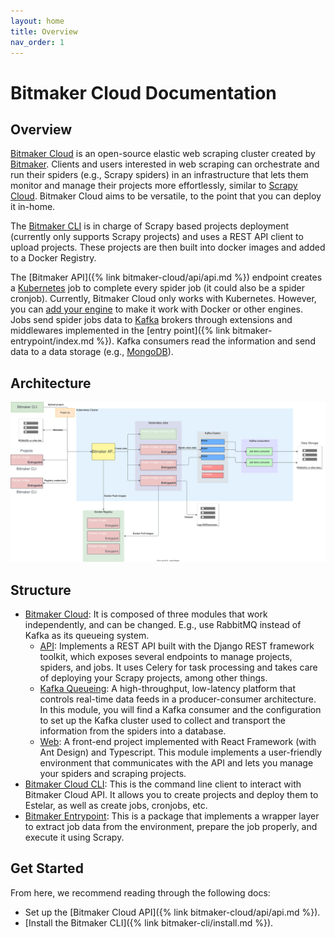```yaml
---
layout: home
title: Overview
nav_order: 1
---
```


# Bitmaker Cloud Documentation

## Overview
[Bitmaker Cloud](https://github.com/bitmakerla/bitmaker-cloud) is an open-source elastic web scraping cluster created by
[Bitmaker](https://www.bitmaker.la/). Clients and users interested in web scraping can orchestrate and run their
spiders (e.g., Scrapy spiders) in an infrastructure that lets them monitor and manage their projects more effortlessly,
similar to [Scrapy Cloud](https://bitmaker.la/docs/bitmaker-cloud/api/engines.html). Bitmaker Cloud aims to be versatile,
to the point that you can deploy it in-home.

The [Bitmaker CLI](https://github.com/bitmakerla/bitmaker-cli/) is in charge of Scrapy based projects deployment
(currently only supports Scrapy projects) and uses a REST API client to upload projects. These projects are then built
into docker images and added to a Docker Registry.

The [Bitmaker API]({% link bitmaker-cloud/api/api.md %}) endpoint creates a [Kubernetes](https://kubernetes.io/) job
to complete every spider job (it could also be a spider cronjob). Currently, Bitmaker Cloud only works with Kubernetes.
However, you can [add your engine](https://www.zyte.com/scrapy-cloud/) to make it work with Docker or other engines.
Jobs send spider jobs data to [Kafka](https://kafka.apache.org/) brokers through extensions and middlewares
implemented in the [entry point]({% link bitmaker-entrypoint/index.md %}). Kafka consumers read the information and send
data to a data storage (e.g., [MongoDB](https://www.mongodb.com/)).

## Architecture

![Bitmaker Cloud Architecture](./assets/images/architecture.svg)

## Structure
- [Bitmaker Cloud](https://github.com/bitmakerla/bitmaker-cloud/): It is composed of three modules that work
  independently, and can be changed. E.g., use RabbitMQ instead of Kafka as its queueing system.
  - [API](https://github.com/bitmakerla/bitmaker-cloud/tree/main/bitmaker-api): Implements a REST API built
    with the Django REST framework toolkit, which exposes several endpoints to manage projects, spiders, and jobs. It
    uses Celery for task processing and takes care of deploying your Scrapy projects, among other things.
  - [Kafka Queueing](https://github.com/bitmakerla/bitmaker-cloud/tree/main/bitmaker-kafka): A high-throughput,
    low-latency platform that controls real-time data feeds in a producer-consumer architecture. In this module, you
    will find a Kafka consumer and the configuration to set up the Kafka cluster used to collect and transport the
    information from the spiders into a database.
  - [Web](https://github.com/bitmakerla/bitmaker-cloud/tree/main/bitmaker-web): A front-end project implemented
    with React Framework (with Ant Design) and Typescript. This module implements a user-friendly environment that
    communicates with the API and lets you manage your spiders and scraping projects.
- [Bitmaker Cloud CLI](https://github.com/bitmakerla/bitmaker-cli/): This is the command line client to interact with
    Bitmaker Cloud API. It allows you to create projects and deploy them to Estelar, as well as create jobs, cronjobs, etc.
- [Bitmaker Entrypoint](https://github.com/bitmakerla/bitmaker-entrypoint): This is a package that implements a wrapper layer to extract job
    data from the environment, prepare the job properly, and execute it using Scrapy.

## Get Started
From here, we recommend reading through the following docs:

- Set up the [Bitmaker Cloud API]({% link bitmaker-cloud/api/api.md %}).
- [Install the Bitmaker CLI]({% link bitmaker-cli/install.md %}).

